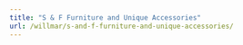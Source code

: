 ```yaml
---
title: "S & F Furniture and Unique Accessories"
url: /willmar/s-and-f-furniture-and-unique-accessories/
---
```

